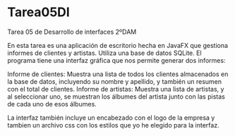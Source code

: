 # Tarea05DI
Tarea 05 de Desarrollo de interfaces 2ºDAM


En esta tarea es una aplicación de escritorio hecha en JavaFX que gestiona informes de clientes y artistas. Utiliza una base de datos SQLite.
El programa tiene una interfaz gráfica que nos permite generar dos informes:

Informe de clientes: Muestra una lista de todos los clientes almacenados en la base de datos, incluyendo su nombre y apellido, y también un resumen con el total de clientes.
Informe de artistas: Muestra una lista de artistas, y al seleccionar uno, se muestran los álbumes del artista junto con las pistas de cada uno de esos álbumes.

La interfaz también incluye un encabezado con el logo de la empresa y tambien un archivo css con los estilos que yo he elegido para la interfaz.
